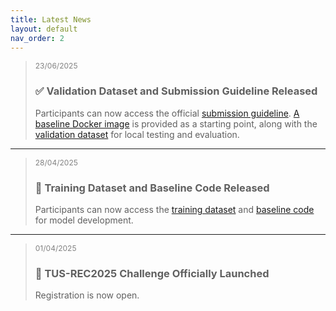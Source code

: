 ```yaml
---
title: Latest News
layout: default
nav_order: 2
---
```


><span style="font-size: 12px; color: gray; margin-top: -15px;;">23/06/2025</span>
>### ✅ Validation Dataset and Submission Guideline Released 
>Participants can now access the official <a href="https://github-pages.ucl.ac.uk/tus-rec-challenge/submission.html" target="_blank">submission guideline</a>. <a href="https://github.com/QiLi111/TUS-REC2025-Challenge_baseline/tree/main/submission#instructions-for-docker" target="_blank">A baseline Docker image</a> is provided as a starting point, along with the <a href="https://doi.org/10.5281/zenodo.15699958" target="_blank">validation dataset</a> for local testing and evaluation.


---

><span style="font-size: 12px; color: gray; margin-top: -15px;;">28/04/2025</span>
>### 📢 Training Dataset and Baseline Code Released 
>Participants can now access the <a href="https://zenodo.org/records/15224704" target="_blank">training dataset</a> and <a href="https://github.com/QiLi111/TUS-REC2025-Challenge_baseline" target="_blank">baseline code</a> for model development.

---

><span style="font-size: 12px; color: gray; margin-top: -15px;;">01/04/2025</span>
>### 🚀 TUS-REC2025 Challenge Officially Launched
>Registration is now open.


